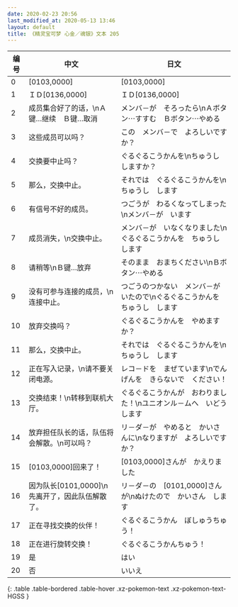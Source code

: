 ```yaml
---
date: 2020-02-23 20:56
last_modified_at: 2020-05-13 13:46
layout: default
title: 《精灵宝可梦 心金／魂银》文本 205
---
```

| 编号 | 中文 | 日文 |
| ---- | ---- | ---- |
| 0 | [0103,0000] | [0103,0000] |
| 1 | ＩＤ[0136,0000] | ＩＤ[0136,0000] |
| 2 | 成员集合好了的话，\nＡ键…继续　Ｂ键…取消 | メンバ－が　そろったら\nＡボタン⋯すすむ　Ｂボタン⋯やめる |
| 3 | 这些成员可以吗？ | この　メンバ－で　よろしいですか？ |
| 4 | 交换要中止吗？ | ぐるぐるこうかんを\nちゅうし　しますか？ |
| 5 | 那么，交换中止。 | それでは　ぐるぐるこうかんを\nちゅうし　します |
| 6 | 有信号不好的成员。 | つごうが　わるくなってしまった\nメンバ－が　います |
| 7 | 成员消失，\n交换中止。 | メンバ－が　いなくなりました\nぐるぐるこうかんを　ちゅうし　します |
| 8 | 请稍等\nＢ键…放弃 | そのまま　おまちください\nＢボタン⋯やめる |
| 9 | 没有可参与连接的成员，\n连接中止。 | つごうのつかない　メンバ－がいたので\nぐるぐるこうかんを　ちゅうし　します |
| 10 | 放弃交换吗？ | ぐるぐるこうかんを　やめますか？ |
| 11 | 那么，交换中止。 | それでは　ぐるぐるこうかんを\nちゅうし　します |
| 12 | 正在写入记录，\n请不要关闭电源。 | レコ－ドを　まぜています\nでんげんを　きらないで　ください！ |
| 13 | 交换结束！\n转移到联机大厅。 | ぐるぐるこうかんが　おわりました！\nユニオンル－ムへ　いどうします |
| 14 | 放弃担任队长的话，队伍将会解散。\n可以吗？ | リ－ダ－が　やめると　かいさんに\nなりますが　よろしいですか？ |
| 15 | [0103,0000]回来了！ | [0103,0000]さんが　かえりました |
| 16 | 因为队长[0101,0000]\n先离开了，因此队伍解散了。 | リ－ダ－の　[0101,0000]さんが\nぬけたので　かいさん　します |
| 17 | 正在寻找交换的伙伴！ | ぐるぐるこうかん　ぼしゅうちゅう！ |
| 18 | 正在进行旋转交换！ | ぐるぐるこうかんちゅう！ |
| 19 | 是 | はい |
| 20 | 否 | いいえ |
{: .table .table-bordered .table-hover .xz-pokemon-text .xz-pokemon-text-HGSS }
